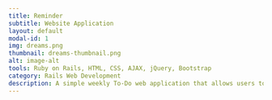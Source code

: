 ```yaml
---
title: Reminder
subtitle: Website Application
layout: default
modal-id: 1
img: dreams.png
thumbnail: dreams-thumbnail.png
alt: image-alt
tools: Ruby on Rails, HTML, CSS, AJAX, jQuery, Bootstrap
category: Rails Web Development
description: A simple weekly To-Do web application that allows users to create to-do lists. This application was made using Ruby on Rails and external API with authentication. The user can create user accounts, sign in and create to-do lists and to-do items to remind them to get things done! If the user does not complete the to-do item within 7 days, it will automatically delete the item using rake automation. (add heroku and github links & change picture)
---
```

